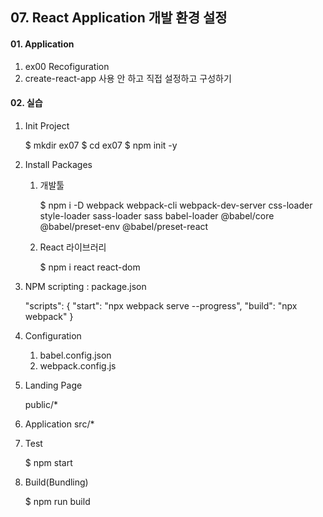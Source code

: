 ## 07. React Application 개발 환경 설정

#### 01. Application

1. ex00 Recofiguration
2. create-react-app 사용 안 하고 직접 설정하고 구성하기

#### 02. 실습

1. Init Project

   $ mkdir ex07
   $ cd ex07
   $ npm init -y

2. Install Packages

   1. 개발툴

      $ npm i -D webpack webpack-cli webpack-dev-server css-loader style-loader sass-loader sass babel-loader @babel/core @babel/preset-env @babel/preset-react

   1. React 라이브러리

      $ npm i react react-dom

3. NPM scripting : package.json

   "scripts": {
   "start": "npx webpack serve --progress",
   "build": "npx webpack"
   }

4. Configuration

   1. babel.config.json
   2. webpack.config.js

5. Landing Page

   public/\*

6. Application
   src/\*

7. Test

   $ npm start

8. Build(Bundling)

   $ npm run build
